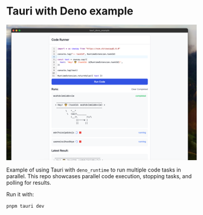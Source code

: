 # Tauri with Deno example

![Screenshot](screenshot.png)

Example of using Tauri with `deno_runtime` to run multiple code tasks in parallel. This repo showcases parallel code execution, stopping tasks, and polling for results.

Run it with:

```bash
pnpm tauri dev
```
